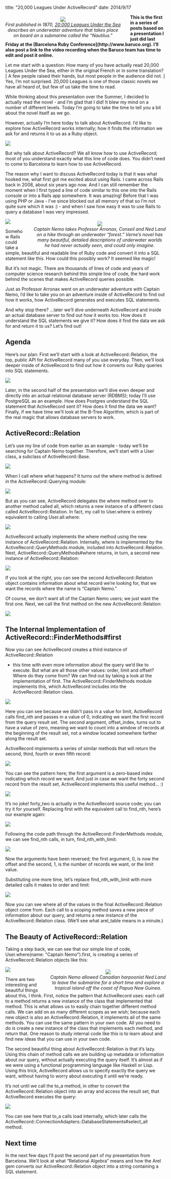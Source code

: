 title: "20,000 Leagues Under ActiveRecord"
date: 2014/9/17

<div style="float: left; padding: 7px 30px 0px 0px; text-align: center;">
  <img src="http://localhost/assets/2014/9/17/title.jpg"><br/>
  <i>First published in 1870, <a href="http://en.wikipedia.org/wiki/Twenty_Thousand_Leagues_Under_the_Sea">20,000 Leagues Under the Sea</a><br/>describes an underwater adventure that takes place<br/>on board an a submarine called the “Nautilus.”</i>
</div>

<b>
This is the first in a series of posts based on a presentation I just did
last Friday at the [Barcelona Ruby Conference](http://www.baruco.org). I’ll
also post a link to the video recording when the Baruco team has time to edit
and post it online.  </b>

Let me start with a question: How many of you have actually read 20,000 Leagues
Under the Sea, either in the original French or in some translation? [ A few
people raised their hands, but most people in the audience did not. ] Yes, I’m
not surprised. 20,000 Leagues is one of those classic novels we have all heard
of, but few of us take the time to read.

While thinking about this presentation over the Summer, I decided to actually
read the novel - and I’m glad that I did! It blew my mind on a number of
different levels. Today I’m going to take the time to tell you a bit about the
novel itself as we go.

However, actually I’m here today to talk about ActiveRecord. I’d like to explore
how ActiveRecord works internally; how it finds the information we ask for and
returns it to us as a Ruby object.

<div style="clear: left"/></div>

<img src="http://localhost/assets/2014/9/17/example1.png"/>

But why talk about ActiveRecord? We all know how to use ActiveRecord; most of
you understand exactly what this line of code does. You didn’t need to come to
Barcelona to learn how to use ActiveRecord.

The reason why I want to discuss ActiveRecord today is that it was what hooked
me, what first got me excited about using Rails. I came across Rails back in 2008,
about six years ago now. And I can still remember the moment when I first typed
a line of code similar to this one into the Rails console or into a Rails app
somewhere. It was amazing!  Before that I was using PHP or Java - I’ve since
blocked out all memory of that so I’m not quite sure which it was :) - and when
I saw how easy it was to use Rails to query a database I was very impressed.

<img src="http://localhost/assets/2014/9/17/irb.png"/>

<div style="float: right; padding: 7px 0px 0px 30px; text-align: center;">
  <img src="http://localhost/assets/2014/9/17/underwater-walk.png"><br/>
  <i>Captain Nemo takes Professor Arronax, Conseil and Ned Land<br/>on a hike through an underwater “forest.” Verne’s novel has<br/>many beautiful, detailed descriptions of underwater worlds<br/>he had never actually seen, and could only imagine.</i>
</div>

Somehow Rails could take a simple, beautiful and readable line of Ruby code and
convert it into a SQL statement like this. How could this possibly work? It
seemed like magic!

But it’s not magic. There are thousands of lines of code and years of computer
science research behind this simple line of code, the hard work behind the
scenes that makes ActiveRecord queries possible.

Just as Professor Arronax went on an underwater adventure with Captain Nemo,
I’d like to take you on an adventure inside of ActiveRecord to find out how it
works, how ActiveRecord generates and executes SQL statements.

And why stop there? …later we’ll dive underneath ActiveRecord and inside an
actual database server to find out how it works too. How does it understand the SQL
statements we give it? How does it find the data we ask for and return it to
us? Let’s find out!

## Agenda

Here’s our plan: First we’ll start with a look at <span
class='code'>ActiveRecord::Relation</span>, the top, public API for
ActiveRecord many of you use everyday. Then, we’ll look deeper inside of
ActiveRecord to find out how it converts our Ruby queries into SQL statements.

<img src="http://localhost/assets/2014/9/17/agenda.png"/>

Later, in the second half of the presentation we’ll dive even deeper and
directly into an actual relational database server (RDBMS); today I’ll use
PostgreSQL as an example. How does Postgres understand the SQL statement that
ActiveRecord sent it? How does it find the data we want? Finally, if we have
time we’ll look at the B-Tree Algorithm, which is part of the real magic that
allows database servers to work.

## ActiveRecord::Relation

Let’s use my line of code from earlier as an example - today we’ll be searching
for Captain Nemo together. Therefore, we’ll start with a <span
class='code'>User</span> class, a subclass of <span
class='code'>ActiveRecord::Base</span>.

<img src="http://localhost/assets/2014/9/17/activerecord-base.png"/>

When I call <span class='code'>where</span> what happens? It turns out the
<span class='code'>where</span> method is defined in the <span
class='code'>ActiveRecord::Querying</span> module:

<img src="http://localhost/assets/2014/9/17/activerecord-querying.png"/>

But as you can see, ActiveRecord delegates the <span class='code'>where</span>
method over to another method called <span class='code'>all</span>, which
returns a new instance of a different class called <span
class='code'>ActiveRecord::Relation</span>. In fact, my call to <span
class='code'>User.where</span> is entirely equivalent to calling <span
class='code'>User.all.where</span>:

<img src="http://localhost/assets/2014/9/17/user-all.png"/>

ActiveRecord actually implements the <span class='code'>where</span> method
using the new instance of <span class='code'>ActiveRecord::Relation</span>.
Internally, <span class='code'>where</span> is implemented by the <span
class='code'>ActiveRecord::QueryMethods</span> module, included into <span
class='code'>ActiveRecord::Relation</span>.  Next, <span
class='code'>ActiveRecord::QueryMethods#where</span> returns, in turn, a second
new instance of <span class='code'>ActiveRecord::Relation</span>:

<img src="http://localhost/assets/2014/9/17/activerecord-relation1.png"/>

If you look at the right, you can see the second <span
class='code'>ActiveRecord::Relation</span> object contains information about
what record we’re looking for, that we want the records where the name is
“Captain Nemo.”

Of course, we don’t want all of the Captain Nemo users; we just
want the first one. Next, we call the <span class='code'>first</span> method on
the new <span class='code'>ActiveRecord::Relation</span>:

<img src="http://localhost/assets/2014/9/17/activerecord-relation2.png"/>

## The Internal Implementation of ActiveRecord::FinderMethods#first

Now you can see ActiveRecord creates a third instance of <span
class='code'>ActiveRecord::Relation</span>
- this time with even more information about the query we’d like to execute.
  But what are all those other values: <span class='code'>order</span>, <span
  class='code'>limit</span> and <span class='code'>offset</span>? Where do they
  come from? We can find out by taking a look at the implementation of <span
  class='code'>first</span>. The <span
  class='code'>ActiveRecord::FinderMethods</span> module implements this, which
  ActiveRecord includes into the <span class='code'>ActiveRecord::Relation</span> class.

<img src="http://localhost/assets/2014/9/17/first1.png"/>

Here you can see because we didn’t pass in a value for limit, ActiveRecord
calls <span class='code'>find\_nth</span> and passes in a value of 0,
indicating we want the first record from the query result set. The second
argument, <span class='code'>offset\_index</span>, turns out to have a value of
zero, meaning we want to count into a window of records at the beginning of the
result set, not a window located somewhere farther along the result set.

ActiveRecord implements a series of similar methods that will return the
second, third, fourth or even fifth record:

<img src="http://localhost/assets/2014/9/17/second-fifth.png"/>

You can see the pattern here; the first argument is a zero-based index
indicating which record we want. And just in case we want the forty second
record from the result set, ActiveRecord implements this useful method... :)

<img src="http://localhost/assets/2014/9/17/forty-second.png"/>

It’s no joke! <span class='code'>forty_two</span> is actually in the
ActiveRecord source code; you can try it for yourself. Replacing <span
class='code'>first</span> with the equivalent call to <span
class='code'>find\_nth</span>, here’s our example again:

<img src="http://localhost/assets/2014/9/17/find-nth.png"/>

Following the code path through the <span
class='code'>ActiveRecord::FinderMethods</span> module, we can see <span
class='code'>find\_nth</span> calls, in turn, <span
class='code'>find\_nth\_with\_limit</span>:

<img src="http://localhost/assets/2014/9/17/find-nth-with-limit.png"/>

Now the arguments have been reversed; the first argument, 0, is now the offset
and the second, 1, is the number of records we want, or the limit value.

Substituting one more time, let’s replace <span
class='code'>find\_nth\_with\_limit</span> with more detailed calls it makes to
<span class='code'>order</span> and <span class='code'>limit</span>:

<img src="http://localhost/assets/2014/9/17/detailed-calls.png"/>

Now you can see where all of the values in the final <span
class='code'>ActiveRecord::Relation</span> object come from. Each call to a
scoping method saves a new piece of information about our query, and returns a
new instance of the <span class='code'>ActiveRecord::Relation</span> class.
(We’ll see what <span class='code'>arel\_table</span> means in a minute.)

## The Beauty of ActiveRecord::Relation

Taking a step back, we can see that our simple line of code, <span
class='code'>User.where(name: &quot;Captain Nemo&quot;).first</span>, is creating a
series of <span class='code'>ActiveRecord::Relation</span> objects like this:

<img src="http://localhost/assets/2014/9/17/method-chain.png"/>

<div style="float: right; padding: 7px 0px 0px 30px; text-align: center;">
  <img src="http://localhost/assets/2014/9/17/south-pacific.png"><br/>
  <i>Captain Nemo allowed Canadian harpoonist Ned Land<br/>to leave the submarine for a short time and explore a<br/>tropical island off the coast of Papua New Guinea.</i>
</div>

There are two interesting and beautiful things about this, I think. First,
notice the pattern that ActiveRecord uses: each call to a method returns a new
instance of the class that implemented that method. This is what allows us to
easily chain together different method calls. We can add on as many different
scopes as we wish; because each new object is also an <span
class='code'>ActiveRecord::Relation</span>, it implements all of the same
methods. You can use the same pattern in your own code. All you need to do is
create a new instance of the class that implements each method, and return
that. One reason to study internal code like this is to learn about and find
new ideas that you can use in your own code.

The second beautiful thing about <span
class='code'>ActiveRecord::Relation</span> is that it’s lazy.  Using this chain
of method calls we are building up metadata or information about our query,
without actually executing the query itself. It’s almost as if we were using a
functional programming language like Haskell or Lisp. Using this trick,
ActiveRecord allows us to specify exactly the query we want, without having to
worry about executing it until we’re ready.

It’s not until we call the <span class='code'>to\_a</span> method, in other to convert the
<span class='code'>ActiveRecord::Relation</span> object into an array and access the result set, that
ActiveRecord executes the query:

<img src="http://localhost/assets/2014/9/17/to-a.png"/>

You can see here that <span class='code'>to\_a</span> calls <span class='code'>load</span> internally,
which later calls the <span class='code'>ActiveRecord::ConnectionAdapters::DatabaseStatements#select\_all</span>
method.

## Next time

In the next few days I’ll post the second part of my presentation from Barcelona. We’ll look
at what “Relational Algebra” means and how the Arel gem converts our
<span class='code'>ActiveRecord::Relation</span> object into a string
containing a SQL statement.
